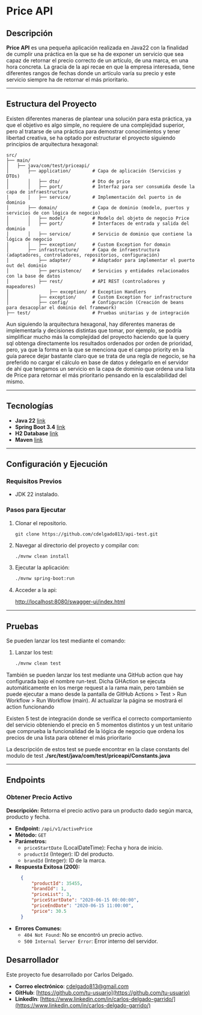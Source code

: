 
# Price API

## Descripción

**Price API** es una pequeña aplicación realizada en Java22 con la finalidad de cumplir una práctica en la que se ha de exponer un servicio que sea capaz de retornar el precio correcto 
de un artículo, de una marca, en una hora concreta. La gracia de la api recae en que la empresa interesada, tiene diferentes rangos de fechas donde un artículo varía su precio y este servicio
siempre ha de retornar el más prioritario.

---

## Estructura del Proyecto

Existen diferentes maneras de plantear una solución para esta práctica, ya que el objetivo es algo simple, no requiere de una complejidad superior, pero al tratarse de una práctica para demostrar conocimientos
y tener libertad creativa, se ha optado por estructurar el proyecto siguiendo principios de arquitectura hexagonal:

```
src/
├── main/
│   ├── java/com/test/priceapi/
│       ├── application/        # Capa de aplicación (Servicios y DTOs)
│       │   ├── dto/            # Dto de price
│       │   ├── port/           # Interfaz para ser consumida desde la capa de infraestructura
│       │   ├── service/        # Implementación del puerto in de dominio
│       ├── domain/             # Capa de dominio (modelo, puertos y servicios de con lógica de negocio)
│       │   ├── model/          # Modelo del objeto de negocio Price
│       │   ├── port/           # Interfaces de entrada y salida del dominio
│       │   ├── service/        # Servicio de dominio que contiene la lógica de negocio
│       │   ├── exception/      # Custom Exception for domain
│       ├── infrastructure/     # Capa de infraestructura (adaptadores, controladores, repositorios, configuración)
│           ├── adapter/        # Adaptador para implementar el puerto out del dominio
│           ├── persistence/    # Servicios y entidades relacionados con la base de datos
│           ├── rest/           # API REST (controladores y mapeadores)
│               ├── exception/  # Exception Handlers
│           ├── exception/      # Custom Exception for infrastructure
│           ├── config/         # Configuración (Creación de beans para desacoplar el dominio del framework)
├── test/                       # Pruebas unitarias y de integración
```

Aun siguiendo la arquitectura hexagonal, hay diferentes maneras de implementarla y decisiones distintas que tomar, por ejemplo, se podría simplificar
mucho más la complejidad del proyecto haciendo que la query sql obtenga directamente los resultados ordenados por orden de prioridad, pero, ya que la forma en la que
se menciona que el campo priority en la guía parece dejar bastante claro que se trata de una regla de negocio, se ha preferido no cargar el cálculo en base de datos y delegarlo en el servidor
de ahí que tengamos un servicio en la capa de dominio que ordena una lista de Price para retornar el más prioritario pensando en la escalabilidad del mismo.


---

## Tecnologías

- **Java 22** [link](https://www.oracle.com/java/technologies/javase/jdk22-archive.html)
- **Spring Boot 3.4** [link](https://spring.io/projects/spring-boot)
- **H2 Database** [link](https://www.h2database.com/html/main.html)
- **Maven** [link](https://maven.apache.org/)

---


## Configuración y Ejecución

### Requisitos Previos

- JDK 22 instalado.

### Pasos para Ejecutar

1. Clonar el repositorio.
    ```
    git clone https://github.com/cdelgado813/api-test.git
    ```

2. Navegar al directorio del proyecto y compilar con:
   ```bash
   ./mvnw clean install
   ```
3. Ejecutar la aplicación:
   ```bash
   ./mvnw spring-boot:run
   ```
4. Acceder a la api:

   [http://localhost:8080/swagger-ui/index.html](http://localhost:8080/swagger-ui/index.html#/Prices/getActivePrice)

---

## Pruebas

Se pueden lanzar los test mediante el comando:

1. Lanzar los test:
   ```bash
   ./mvnw clean test
   ```
También se pueden lanzar los test mediante una GitHub action que hay configurada bajo el nombre run-test. 
Dicha GHAction se ejecuta automáticamente en los merge request a la rama main, pero también se puede ejecutar a mano 
desde la pantalla de GitHub Actions > Test > Run Workflow > Run Workflow (main). Al actualizar la página se mostrará el 
action funcionando

Existen 5 test de integración donde se verifica el correcto comportamiento del servicio obteniendo el precio en 5 momentos distintos
y un test unitario que comprueba la funcionalidad de la lógica de negocio que ordena los precios de una lista para obtener el más prioritario

La descripción de estos test se puede encontrar en la clase constants del modulo de test **./src/test/java/com/test/priceapi/Constants.java**

---

## Endpoints

### Obtener Precio Activo
**Descripción:** Retorna el precio activo para un producto dado según marca, producto y fecha.

- **Endpoint:** `/api/v1/activePrice`
- **Método:** `GET`
- **Parámetros:**
    - `priceStartDate` (LocalDateTime): Fecha y hora de inicio.
    - `productId` (Integer): ID del producto.
    - `brandId` (Integer): ID de la marca.
- **Respuesta Exitosa (200):**
  ```json
    {
        "productId": 35455,
        "brandId": 1,
        "priceList": 3,
        "priceStartDate": "2020-06-15 00:00:00",
        "priceEndDate": "2020-06-15 11:00:00",
        "price": 30.5
    }
  ```
- **Errores Comunes:**
    - `404 Not Found`: No se encontró un precio activo.
    - `500 Internal Server Error`: Error interno del servidor.

## Desarrollador

Este proyecto fue desarrollado por Carlos Delgado.

- **Correo electrónico**: cdelgado813@gmail.com
- **GitHub**: [https://github.com/tu-usuario](https://github.com/tu-usuario)
- **LinkedIn**: [https://www.linkedin.com/in/carlos-delgado-garrido/](https://www.linkedin.com/in/carlos-delgado-garrido/)
